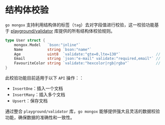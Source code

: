 # 结构体校验
`go mongox` 支持利用结构体的标签（`tag`）去对字段值进行校验，这一校验功能基于 [playground/validator](https://github.com/go-playground/validator) 库提供的所有结构体校验规则。

```go
type User struct {
	mongox.Model   `bson:"inline"`
	Name           string `bson:"name"`
	Age            uint8  `validate:"gte=0,lte=130"`                // 确保年龄在 0 到 130 岁之间
	Email          string `json:"e-mail" validate:"required,email"` // 表示这个字段在数据验证时是必需的，并且必须符合电子邮箱的格式。
	FavouriteColor string `validate:"hexcolor|rgb|rgba"`            // 确保提供的颜色值要么是十六进制颜色码，要么是RGB或RGBA格式。
}
```

此校验功能目前适用于以下 `API` 操作：：
- `InsertOne`：插入一个文档
- `InsertMany`：插入多个文档
- `Upsert`：保存文档

通过整合 `playground/validator` 库，`go mongox` 能够提供强大且灵活的数据校验功能，确保数据的准确性和一致性。